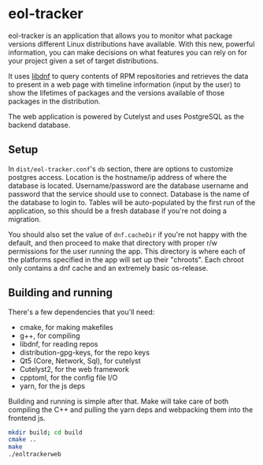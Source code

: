 # eol-tracker

eol-tracker is an application that allows you to monitor what package versions different Linux distributions have
available. With this new, powerful information, you can make decisions on what features you can rely on for your project
given a set of target distributions.

It uses [libdnf](https://github.com/rpm-software-management/libdnf) to query contents of RPM repositories and retrieves
the data to present in a web page with timeline information (input by the user) to show the lifetimes of packages and
the versions available of those packages in the distribution.

The web application is powered by Cutelyst and uses PostgreSQL as the backend database.

## Setup

In `dist/eol-tracker.conf`'s `db` section, there are options to customize postgres access.
Location is the hostname/ip address of where the database is located.
Username/password are the database username and password that the service should use to connect.
Database is the name of the database to login to.
Tables will be auto-populated by the first run of the application, so this should be a fresh database if you're not doing a migration.

You should also set the value of `dnf.cacheDir` if you're not happy with the default, and then proceed to make that directory with proper r/w permissions for the user running the app.
This directory is where each of the platforms specified in the app will set up their "chroots".
Each chroot only contains a dnf cache and an extremely basic os-release.

## Building and running

There's a few dependencies that you'll need:

- cmake, for making makefiles
- g++, for compiling
- libdnf, for reading repos
- distribution-gpg-keys, for the repo keys
- Qt5 (Core, Network, Sql), for cutelyst
- Cutelyst2, for the web framework
- cpptoml, for the config file I/O
- yarn, for the js deps

Building and running is simple after that.
Make will take care of both compiling the C++ and pulling the yarn deps and webpacking them into the frontend js.

```sh
mkdir build; cd build
cmake ..
make
./eoltrackerweb
```
